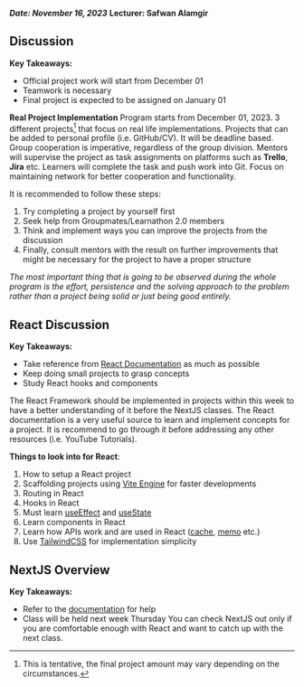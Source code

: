 ***Date: November 16, 2023***
**Lecturer: Safwan Alamgir**
## Discussion

**Key Takeaways:**
* Official project work will start from December 01
* Teamwork is necessary
* Final project is expected to be assigned on January 01

**Real Project Implementation**
Program starts from December 01, 2023. 
3 different projects[^1] that focus on real life implementations. Projects that can be added to personal profile (i.e. GitHub/CV). It will be deadline based. Group cooperation is imperative, regardless of the group division. Mentors will supervise the project as task assignments on platforms such as **Trello**, **Jira** etc. Learners will complete the task and push work into Git. Focus on maintaining network for better cooperation and functionality.

It is recommended to follow these steps:

1. Try completing a project by yourself first
2. Seek help from Groupmates/Learnathon 2.0 members 
3. Think and implement ways you can improve the projects from the discussion
4. Finally, consult mentors with the result on further improvements that might be necessary for the project to have a proper structure

*The most important thing that is going to be observed during the whole program is the effort, persistence and the solving approach to the problem rather than a project being solid or just being good entirely.* 

[^1]: This is tentative, the final project amount may vary depending on the circumstances.

## React Discussion

**Key Takeaways:**
* Take reference from [React Documentation](https://react.dev/learn) as much as possible
* Keep doing small projects to grasp concepts
* Study React hooks and components

The React Framework should be implemented in projects within this week to have a better understanding of it before the NextJS classes. The React documentation is a very useful source to learn and implement concepts for a project. It is recommend to go through it before addressing any other resources (i.e. YouTube Tutorials).

**Things to look into for React**:
1. How to setup a React project
2. Scaffolding projects using [Vite Engine](https://vitejs.dev/) for faster developments
3. Routing in React
4. Hooks in React
5. Must learn [useEffect](https://react.dev/reference/react/useEffect) and [useState](https://react.dev/reference/react/useState)
6. Learn components in React
7. Learn how APIs work and are used in React ([cache](https://react.dev/reference/react/cache#noun-labs-1201738-(2)), [memo](https://react.dev/reference/react/memo) etc.)
8. Use [TailwindCSS](https://tailwindcss.com/docs/guides/create-react-app) for implementation simplicity

## NextJS Overview

**Key Takeaways:**
* Refer to the [documentation](https://nextjs.org/docs) for help
* Class will be held next week Thursday
You can check NextJS out only if you are comfortable enough with React and want to catch up with the next class.

